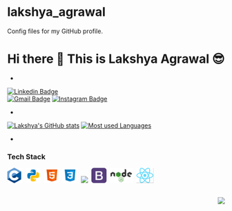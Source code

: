 # lakshya_agrawal
Config files for my GitHub profile.
<h1 align="center"> Hi there 👋 This is Lakshya Agrawal 😎</h1>

*
[![Linkedin Badge](https://img.shields.io/badge/lakshya_agrawal-blue?style=flat-square&logo=Linkedin&logoColor=white&link=https://www.linkedin.com/in/lakshya-agrawal-8a7133213/)](https://www.linkedin.com/in/lakshya-agrawal-8a7133213/)   
[![Gmail Badge](https://img.shields.io/badge/-lakshyamay1111@gmail.com-c14438?style=flat-square&logo=Gmail&logoColor=white&link=mailto:lakshyamay1111@gmail.com)](mailto:lakshyamay1111@gmail.com)
[![Instagram Badge](https://img.shields.io/badge/-lakshya_agrawal_11-darkpink?style=flat&logo=instagram&logoColor=white&link=https://www.instagram.com/lakshya_agrawal_11/)](https://www.instagram.com/lakshya_agrawal_11/)

*

[![Lakshya's GitHub stats](https://github-readme-stats.vercel.app/api?username=lakshyaagr1105&show_icons=true&theme=dark&count_private=true)](https://github.com/lakshyaagr1105/github-readme-stats)           [![Most used Languages](https://github-readme-stats.vercel.app/api/top-langs/?username=lakshyaagr1105&exclude_repo=Fruit_detector,ipl_analysis&theme=radical)](https://github.com/lakshyaagr1105/github-readme-stats) 

*
### Tech Stack


<p>
<img height="35" src="https://raw.githubusercontent.com/ayushkx/ayushkx/main/assets/c.png">&nbsp
<img height="35" src="https://raw.githubusercontent.com/nikita1610/nikita1610/master/images/python.png">&nbsp
<img height="35" src="https://raw.githubusercontent.com/nikita1610/nikita1610/master/images/html.png">&nbsp
<img height="35" src="https://raw.githubusercontent.com/nikita1610/nikita1610/master/images/css.png">&nbsp
<img height="35" src="http://3con14.biz/code/_data/js/intro/js-logo.png">&nbsp
<img height="35" src="https://raw.githubusercontent.com/github/explore/80688e429a7d4ef2fca1e82350fe8e3517d3494d/topics/bootstrap/bootstrap.png">&nbsp
<img height="35" src="https://raw.githubusercontent.com/ayushkx/ayushkx/main/assets/nodejs.png">&nbsp
<img height="35" src="https://raw.githubusercontent.com/ayushkx/ayushkx/main/assets/react.png">&nbsp
  
 </p>

##
<img align="right" src="https://komarev.com/ghpvc/?username=lakshyaagr1105">
<!--
*lakshyaagr1105/lakshyaagr1105* is a ✨ special ✨ repository because its `README.md` (this file) appears on your GitHub profile.

Here are some ideas to get you started:

- 🔭 I’m currently working on ...
- 🌱 I’m currently learning ...
- 👯 I’m looking to collaborate on ...
- 🤔 I’m looking for help with ...
- 💬 Ask me about ...
- 📫 How to reach me: ...
- 😄 Pronouns: ...
- ⚡ Fun fact: ...
-->
